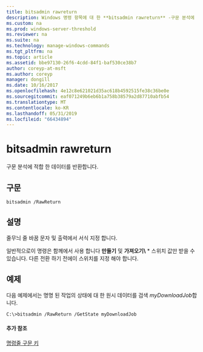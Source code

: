 ```yaml
---
title: bitsadmin rawreturn
description: Windows 명령 항목에 대 한 **bitsadmin rawreturn** -구문 분석에 적합 한 데이터를 반환 합니다.
ms.custom: na
ms.prod: windows-server-threshold
ms.reviewer: na
ms.suite: na
ms.technology: manage-windows-commands
ms.tgt_pltfrm: na
ms.topic: article
ms.assetid: bbe97130-26f6-4cdd-84f1-baf530ce38b7
author: coreyp-at-msft
ms.author: coreyp
manager: dongill
ms.date: 10/16/2017
ms.openlocfilehash: 4e12c8e621021d35ac618b4592515fe38c36be0e
ms.sourcegitcommit: eaf071249b6eb6b1a758b38579a2d87710abfb54
ms.translationtype: MT
ms.contentlocale: ko-KR
ms.lasthandoff: 05/31/2019
ms.locfileid: "66434894"
---
```

# <a name="bitsadmin-rawreturn"></a>bitsadmin rawreturn

구문 분석에 적합 한 데이터를 반환합니다.

## <a name="syntax"></a>구문

```
bitsadmin /RawReturn
```

## <a name="remarks"></a>설명

줄무늬 줄 바꿈 문자 및 출력에서 서식 지정 합니다.

일반적으로이 명령은 함께에서 사용 합니다 **만들기** 및 **가져오기\\** * 스위치 값만 받을 수 있습니다. 다른 전환 하기 전에이 스위치를 지정 해야 합니다.

## <a name="BKMK_examples"></a>예제

다음 예제에서는 명명 된 작업의 상태에 대 한 원시 데이터를 검색 *myDownloadJob*합니다.
```
C:\>bitsadmin /RawReturn /GetState myDownloadJob
```

#### <a name="additional-references"></a>추가 참조

[명령줄 구문 키](command-line-syntax-key.md)